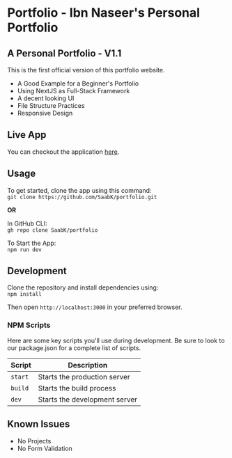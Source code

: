 # Portfolio - Ibn Naseer's Personal Portfolio

## A Personal Portfolio - V1.1

This is the first official version of this portfolio website.

- A Good Example for a Beginner's Portfolio
- Using NextJS as Full-Stack Framework
- A decent looking UI
- File Structure Practices
- Responsive Design

## Live App

You can checkout the application [here](https://img.freepik.com/free-vector/abstract-coming-soon-background-torn-paper-style_1017-25514.jpg?t=st=1657280228~exp=1657280828~hmac=984d4b8057bdcaa88fdb5f5733c81322f817c4aef0d54c77cbfcfd30c2731551&w=740).

## Usage

To get started, clone the app using this command:<br>
`git clone https://github.com/SaabK/portfolio.git`

**OR**

In GitHub CLI:<br>
`gh repo clone SaabK/portfolio`

To Start the App:<br>
`npm run dev`

## Development

Clone the repository and install dependencies using:<br>
`npm install`

Then open `http://localhost:3000` in your preferred browser.

### NPM Scripts

Here are some key scripts you'll use during development. Be sure to look to our package.json for a complete list of scripts.

| Script  | Description                   |
| ------- | ----------------------------- |
| `start` | Starts the production server  |
| `build` | Starts the build process      |
| `dev`   | Starts the development server |

## Known Issues

- No Projects
- No Form Validation
